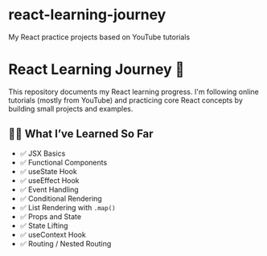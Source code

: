 # react-learning-journey
 My React practice projects based on YouTube tutorials

# React Learning Journey 🚀

This repository documents my React learning progress. I'm following online tutorials (mostly from YouTube) and practicing core React concepts by building small projects and examples.

## 👨‍💻 What I’ve Learned So Far

- ✅ JSX Basics
- ✅ Functional Components
- ✅ useState Hook
- ✅ useEffect Hook
- ✅ Event Handling
- ✅ Conditional Rendering
- ✅ List Rendering with `.map()`
- ✅ Props and State
- ✅ State Lifting
- ✅ useContext Hook
- ✅ Routing / Nested Routing



